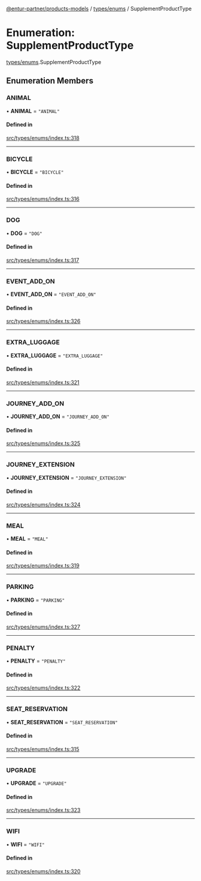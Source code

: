 [@entur-partner/products-models](../README.md) / [types/enums](../modules/types_enums.md) / SupplementProductType

# Enumeration: SupplementProductType

[types/enums](../modules/types_enums.md).SupplementProductType

## Enumeration Members

### ANIMAL

• **ANIMAL** = ``"ANIMAL"``

#### Defined in

[src/types/enums/index.ts:318](https://github.com/entur/products-models/blob/main/src/types/enums/index.ts#L318)

___

### BICYCLE

• **BICYCLE** = ``"BICYCLE"``

#### Defined in

[src/types/enums/index.ts:316](https://github.com/entur/products-models/blob/main/src/types/enums/index.ts#L316)

___

### DOG

• **DOG** = ``"DOG"``

#### Defined in

[src/types/enums/index.ts:317](https://github.com/entur/products-models/blob/main/src/types/enums/index.ts#L317)

___

### EVENT\_ADD\_ON

• **EVENT\_ADD\_ON** = ``"EVENT_ADD_ON"``

#### Defined in

[src/types/enums/index.ts:326](https://github.com/entur/products-models/blob/main/src/types/enums/index.ts#L326)

___

### EXTRA\_LUGGAGE

• **EXTRA\_LUGGAGE** = ``"EXTRA_LUGGAGE"``

#### Defined in

[src/types/enums/index.ts:321](https://github.com/entur/products-models/blob/main/src/types/enums/index.ts#L321)

___

### JOURNEY\_ADD\_ON

• **JOURNEY\_ADD\_ON** = ``"JOURNEY_ADD_ON"``

#### Defined in

[src/types/enums/index.ts:325](https://github.com/entur/products-models/blob/main/src/types/enums/index.ts#L325)

___

### JOURNEY\_EXTENSION

• **JOURNEY\_EXTENSION** = ``"JOURNEY_EXTENSION"``

#### Defined in

[src/types/enums/index.ts:324](https://github.com/entur/products-models/blob/main/src/types/enums/index.ts#L324)

___

### MEAL

• **MEAL** = ``"MEAL"``

#### Defined in

[src/types/enums/index.ts:319](https://github.com/entur/products-models/blob/main/src/types/enums/index.ts#L319)

___

### PARKING

• **PARKING** = ``"PARKING"``

#### Defined in

[src/types/enums/index.ts:327](https://github.com/entur/products-models/blob/main/src/types/enums/index.ts#L327)

___

### PENALTY

• **PENALTY** = ``"PENALTY"``

#### Defined in

[src/types/enums/index.ts:322](https://github.com/entur/products-models/blob/main/src/types/enums/index.ts#L322)

___

### SEAT\_RESERVATION

• **SEAT\_RESERVATION** = ``"SEAT_RESERVATION"``

#### Defined in

[src/types/enums/index.ts:315](https://github.com/entur/products-models/blob/main/src/types/enums/index.ts#L315)

___

### UPGRADE

• **UPGRADE** = ``"UPGRADE"``

#### Defined in

[src/types/enums/index.ts:323](https://github.com/entur/products-models/blob/main/src/types/enums/index.ts#L323)

___

### WIFI

• **WIFI** = ``"WIFI"``

#### Defined in

[src/types/enums/index.ts:320](https://github.com/entur/products-models/blob/main/src/types/enums/index.ts#L320)
